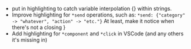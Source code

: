 * put in highlighting to catch variable interpolation {} within strings. 
* Improve highlighting for `*send` operations, such as: 
 `*send: {"category" -> "whatever", "action" -> "etc."}`
 At least, make it notice when there's not a closing }
 * Add highlighting for `*component` and `*click` in VSCode (and any others it's missing in)
